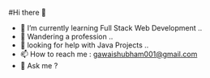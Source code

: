 #Hi there 👋

- 🌱 I’m currently learning Full Stack Web Development ..
- 💼 Wandering a profession ..
- 🤔 looking for help with Java Projects ..
- 📫 How to reach me : gawaishubham001@gmail.com
- 💬 Ask me ?
